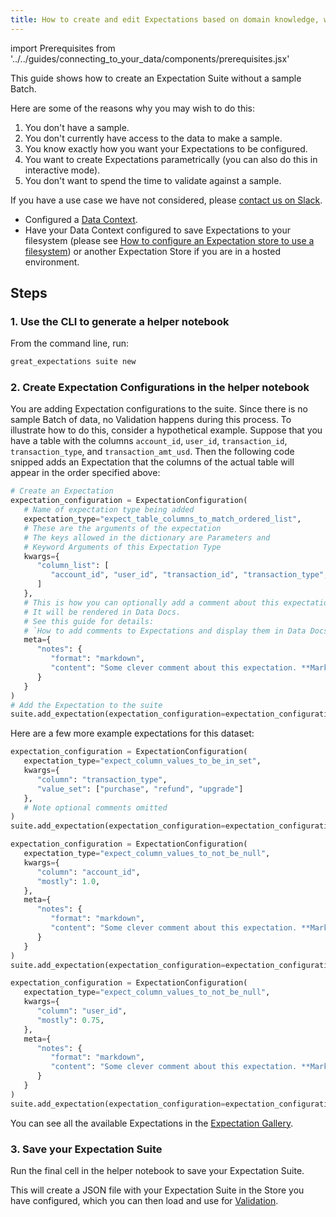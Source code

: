 ```yaml
---
title: How to create and edit Expectations based on domain knowledge, without inspecting data directly
---
```


import Prerequisites from '../../guides/connecting_to_your_data/components/prerequisites.jsx'

This guide shows how to create an Expectation Suite without a sample Batch.

Here are some of the reasons why you may wish to do this:

1. You don't have a sample.
2. You don't currently have access to the data to make a sample.
3. You know exactly how you want your Expectations to be configured.
4. You want to create Expectations parametrically (you can also do this in interactive mode).
5. You don't want to spend the time to validate against a sample.

If you have a use case we have not considered, please [contact us on Slack](https://greatexpectations.io/slack).

<Prerequisites>

- Configured a [Data Context](../../tutorials/getting_started/initialize_a_data_context.md).
- Have your Data Context configured to save Expectations to your filesystem (please see [How to configure an Expectation store to use a filesystem](../../guides/setup/configuring_metadata_stores/how_to_configure_an_expectation_store_on_a_filesystem.md)) or another Expectation Store if you are in a hosted environment.

</Prerequisites>

## Steps

### 1. Use the CLI to generate a helper notebook

From the command line, run:

```bash
great_expectations suite new
```

### 2. Create Expectation Configurations in the helper notebook

You are adding Expectation configurations to the suite. Since there is no sample Batch of data, no Validation happens during this process. To illustrate how to do this, consider a hypothetical example. Suppose that you have a table with the columns ``account_id``, ``user_id``, ``transaction_id``, ``transaction_type``, and ``transaction_amt_usd``. Then the following code snipped adds an Expectation that the columns of the actual table will appear in the order specified above:

```python
# Create an Expectation
expectation_configuration = ExpectationConfiguration(
   # Name of expectation type being added
   expectation_type="expect_table_columns_to_match_ordered_list",
   # These are the arguments of the expectation
   # The keys allowed in the dictionary are Parameters and
   # Keyword Arguments of this Expectation Type
   kwargs={
      "column_list": [
         "account_id", "user_id", "transaction_id", "transaction_type", "transaction_amt_usd"
      ]
   },
   # This is how you can optionally add a comment about this expectation.
   # It will be rendered in Data Docs.
   # See this guide for details:
   # `How to add comments to Expectations and display them in Data Docs`.
   meta={
      "notes": {
         "format": "markdown",
         "content": "Some clever comment about this expectation. **Markdown** `Supported`"
      }
   }
)
# Add the Expectation to the suite
suite.add_expectation(expectation_configuration=expectation_configuration)
```

Here are a few more example expectations for this dataset:

```python
expectation_configuration = ExpectationConfiguration(
   expectation_type="expect_column_values_to_be_in_set",
   kwargs={
      "column": "transaction_type",
      "value_set": ["purchase", "refund", "upgrade"]
   },
   # Note optional comments omitted
)
suite.add_expectation(expectation_configuration=expectation_configuration)
```

```python
expectation_configuration = ExpectationConfiguration(
   expectation_type="expect_column_values_to_not_be_null",
   kwargs={
      "column": "account_id",
      "mostly": 1.0,
   },
   meta={
      "notes": {
         "format": "markdown",
         "content": "Some clever comment about this expectation. **Markdown** `Supported`"
      }
   }
)
suite.add_expectation(expectation_configuration=expectation_configuration)
```

```python
expectation_configuration = ExpectationConfiguration(
   expectation_type="expect_column_values_to_not_be_null",
   kwargs={
      "column": "user_id",
      "mostly": 0.75,
   },
   meta={
      "notes": {
         "format": "markdown",
         "content": "Some clever comment about this expectation. **Markdown** `Supported`"
      }
   }
)
suite.add_expectation(expectation_configuration=expectation_configuration)
```

You can see all the available Expectations in the [Expectation Gallery](https://greatexpectations.io/expectations).

### 3. Save your Expectation Suite

Run the final cell in the helper notebook to save your Expectation Suite.

This will create a JSON file with your Expectation Suite in the Store you have configured, which you can then load and use for [Validation](../../reference/validation.md).
